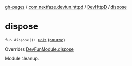 [gh-pages](../../index.md) / [com.nextfaze.devfun.httpd](../index.md) / [DevHttpD](index.md) / [dispose](./dispose.md)

# dispose

`fun dispose(): `[`Unit`](https://kotlinlang.org/api/latest/jvm/stdlib/kotlin/-unit/index.html) [(source)](https://github.com/NextFaze/dev-fun/tree/master/devfun-httpd/src/main/java/com/nextfaze/devfun/httpd/HttpD.kt#L86)

Overrides [DevFunModule.dispose](../../com.nextfaze.devfun.core/-dev-fun-module/dispose.md)

Module cleanup.

